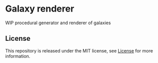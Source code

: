 # Galaxy renderer

WIP procedural generator and renderer of galaxies

## License

This repository is released under the MIT license, see [License](file:License) for more information.
